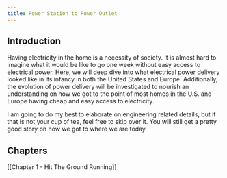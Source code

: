 ```yaml
---
title: Power Station to Power Outlet
---
```

## Introduction
Having electricity in the home  is a necessity of society. It is almost hard to imagine what it would be like to go one week without easy access to electrical power. Here, we will deep dive into what electrical power delivery looked like in its infancy in both the United States and Europe. Additionally, the evolution of power delivery will be investigated to nourish an understanding on how we got to the point of most homes in the U.S. and Europe having cheap and easy access to electricity.

I am going to do my best to elaborate on engineering related details, but if that is not your cup of tea, feel free to skip over it. You will still get a pretty good story on how we got to where we are today.

## Chapters
[[Chapter 1 - Hit The Ground Running]]